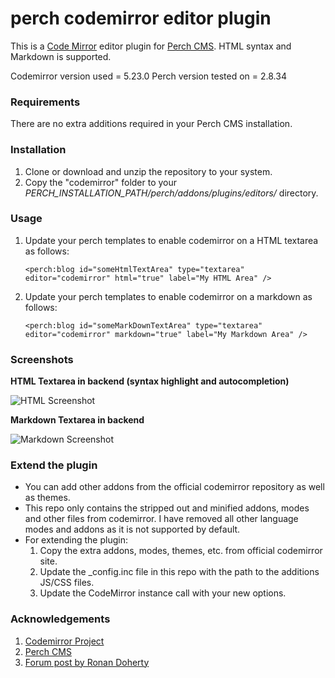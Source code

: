 perch codemirror editor plugin
===============================

This is a [Code Mirror](https://codemirror.net) editor plugin for [Perch CMS](https://grabaperch.com). HTML syntax and Markdown is supported.

Codemirror version used = 5.23.0
Perch version tested on = 2.8.34

### Requirements

There are no extra additions required in your Perch CMS installation.

### Installation

 1. Clone or download and unzip the repository to your system.
 2. Copy the "codemirror" folder to your *PERCH_INSTALLATION_PATH/perch/addons/plugins/editors/* directory.

### Usage

 1. Update your perch templates to enable codemirror on a HTML textarea as follows:
      ```
      <perch:blog id="someHtmlTextArea" type="textarea" editor="codemirror" html="true" label="My HTML Area" />
      ```

 2. Update your perch templates to enable codemirror on a markdown as follows:
      ```
      <perch:blog id="someMarkDownTextArea" type="textarea" editor="codemirror" markdown="true" label="My Markdown Area" />
      ```

### Screenshots

**HTML Textarea in backend (syntax highlight and autocompletion)**

![HTML Screenshot](https://cloud.githubusercontent.com/assets/7550811/22895336/1c44f17c-f242-11e6-8455-7bac6cacd2d5.png)

**Markdown Textarea in backend**

![Markdown Screenshot](https://cloud.githubusercontent.com/assets/7550811/22895372/36a59594-f242-11e6-98e0-bae897621edf.png)

### Extend the plugin

* You can add other addons from the official codemirror repository as well as themes.
* This repo only contains the stripped out and minified addons, modes and other files from codemirror. I have removed all other language modes and addons as it is not supported by default.
* For extending the plugin:
    1. Copy the extra addons, modes, themes, etc. from official codemirror site.
    2. Update the _config.inc file in this repo with the path to the additions JS/CSS files.
    3. Update the CodeMirror instance call with your new options.


### Acknowledgements

1. [Codemirror Project](https://codemirror.net)
2. [Perch CMS](https://grabaperch.com)
3. [Forum post by Ronan Doherty](http://forum.grabaperch.com/forum/10-27-2015-issue-adding-codemirror-text-editor-to-perch)
